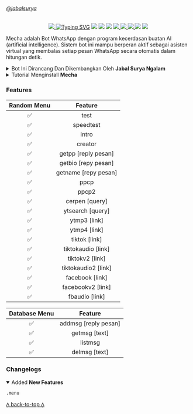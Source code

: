 ###### [@jabalsurya](#jabalsurya)
<p align="center">
<a href="https://ibb.co/kJzZTmP"><img src="https://telegra.ph/file/1f79d2a62889ba5ab6ced.jpg"</a>
<a href="https://git.io/typing-svg"><img src="https://readme-typing-svg.herokuapp.com?font=Orbitron&size=28&duration=3000&pause=1000&color=964B00&width=435&lines=MECHA+BOT+MULTI+DEVICE;CREATED+BY+SURYA" alt="Typing SVG" /></a>
<img src="https://img.shields.io/badge/rating-★★★★☆-brightgreen"/>
<img src="https://badges.frapsoft.com/os/v1/open-source.svg?v=103)](https://github.com/ellerbrock/open-source-badges"/>
<img src="https://gpvc.arturio.dev/Jabalsurya2105"/>
<a href="https://github.com/Jabalsurya2105/surya"><img src="https://img.shields.io/github/watchers/Jabalsurya2105/surya.svg"</a>
<a href="https://github.com/Jabalsurya2105/surya"><img src="https://img.shields.io/github/stars/Jabalsurya2105/surya.svg"</a>
<a href="https://github.com/Jabalsurya2105/surya"><img src="https://img.shields.io/github/forks/Jabalsurya2105/surya.svg"</a>
<a href="https://github.com/Jabalsurya2105/surya"><img src="https://img.shields.io/github/repo-size/Jabalsurya2105/surya.svg"></a>
<img src="https://raw.githubusercontent.com/andreasbm/readme/master/assets/lines/colored.png"/>

Mecha adalah Bot WhatsApp dengan program kecerdasan buatan AI (artificial intelligence). Sistem bot ini mampu berperan aktif sebagai asisten virtual yang membalas setiap pesan WhatsApp secara otomatis dalam hitungan detik.

<details close="close">
<summary>Bot Ini Dirancang Dan Dikembangkan Oleh <b>Jabal Surya Ngalam</b></summary>
<a href="http://wa.me/62895415497664"><img src="https://img.shields.io/badge/Whatsapp-30302f?style=flat&logo=whatsapp"></a>
<a href="http://www.instagram.com/surya_skylark05/"><img src="https://img.shields.io/badge/Instagram-30302f?style=flat&logo=instagram"></a>
</details><details close="close"><summary>Tutorial Menginstall <b>Mecha</b></summary>

### 1. Install Aplikasi [Termux](https://f-droid.org/repo/com.termux_118.apk)
> Setelah Install Aplikasi Termux, Silahkan Salin Teks Dibawah, Setelah Disalin Tempel Di Aplikasi Termux.
```
pkg update -y;pkg upgrade -y;pkg install nodejs -y;pkg install git -y;git clone https://github.com/Jabalsurya2105/surya.git && cd surya;rm -rf session.json;node index
```
### 2. Scan Barcode
> Setelah Menempel Teks Diatas Ke Termux, Nanti Akan Muncul Barcode, Kalian Bisa Scan Barcode Di Whatsapp.
### 3. Catatan
> Saya Sarankan Jangan Menggunakan Whatsapp/Nomor Pribadi
</details>

### Features

| Random Menu |            Feature          |
| :-----------: | :--------------------------------: |
|       ✅        |   test                      |
|       ✅        |   speedtest                |
|       ✅        |   intro                     |
|       ✅        |   creator                   |
|       ✅        |   getpp [reply pesan]      |
|       ✅        |   getbio [repy pesan]      |
|       ✅        |   getname [repy pesan]   |
|       ✅        |   ppcp                     |
|       ✅        |   ppcp2                    |
|       ✅        |   cerpen [query]            |
|       ✅        |   ytsearch [query]          |
|       ✅        |   ytmp3 [link]              |
|       ✅        |   ytmp4 [link]              |
|       ✅        |   tiktok [link]               |
|       ✅        |   tiktokaudio [link]         |
|       ✅        |   tiktokv2 [link]             |
|       ✅        |   tiktokaudio2 [link]        |
|       ✅        |   facebook [link]           |
|       ✅        |   facebookv2 [link]         |
|       ✅        |   fbaudio [link]            |

| Database Menu |          Feature          |
| :------------: | :---------------------------------------------: |
|       ✅        |   addmsg [reply pesan]   |
|       ✅        |   getmsg [text]            |
|       ✅        |   listmsg                  |
|       ✅        |   delmsg [text]            |

### Changelogs
<details open="open"><summary>Added <b>New Features</b></summary>

```
.menu
```
[𐅉 back-to-top 𐅉](#jabalsurya)
</details>
